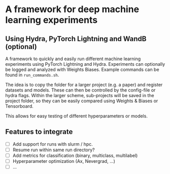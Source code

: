 # A framework for deep machine learning experiments

## Using Hydra, PyTorch Lightning and WandB (optional)

A framework to quickly and easily run different machine learning experiments using PyTorch Lightning and Hydra. Experiments can optionally be logged and analyzed with Weights  Biases.
Example commands can be found in `run_commands.sh`.

The idea is to copy the folder for a larger project (e.g. a paper) and register datasets and models. These can then be controlled by the config-file or hydra flags. Within the larger scheme, sub-projects will be saved in the project folder, so they can be easily compared using Weights & Biases or Tensorboard.

This allows for easy testing of different hyperparameters or models.

## Features to integrate

- [ ] Add support for runs with slurm / hpc.
- [ ] Resume run within same run directory?
- [ ] Add metrics for classification (binary, multiclass, multilabel)
- [ ] Hyperparameter optimization (Ax, Nevergrad, ...)
- [ ] ...
